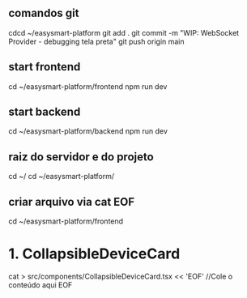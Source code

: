 ## comandos git
cdcd ~/easysmart-platform
git add .
git commit -m "WIP: WebSocket Provider - debugging tela preta"
git push origin main

## start frontend
cd ~/easysmart-platform/frontend
npm run dev

## start backend
cd ~/easysmart-platform/backend
npm run dev

## raiz do servidor e do projeto
cd ~/
cd ~/easysmart-platform/

## criar arquivo via cat EOF
cd ~/easysmart-platform/frontend

# 1. CollapsibleDeviceCard
cat > src/components/CollapsibleDeviceCard.tsx << 'EOF'
//Cole o conteúdo aqui
EOF
